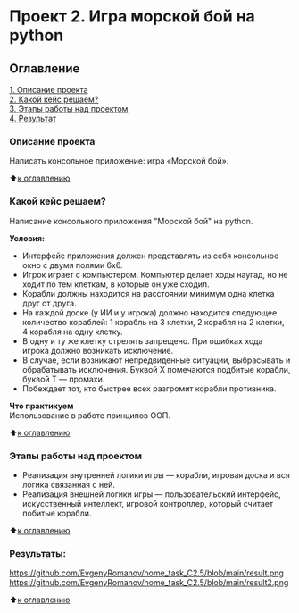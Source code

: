# Проект 2. Игра морской бой на python

## Оглавление  
[1. Описание проекта](https://github.com/EvgenyRomanov/home_task_C2.5/blob/main/README.md#описание-проекта)  
[2. Какой кейс решаем?](https://github.com/EvgenyRomanov/home_task_C2.5/blob/main/README.md#какой-кейс-решаем)  
[3. Этапы работы над проектом](https://github.com/EvgenyRomanov/home_task_C2.5/blob/main/README.md#этапы-работы-над-проектом)  
[4. Результат](https://github.com/EvgenyRomanov/home_task_C2.5/blob/main/README.md#результаты)    


### Описание проекта    
Написать консольное приложение: игра «Морской бой».

:arrow_up:[к оглавлению](https://github.com/EvgenyRomanov/home_task_C2.5/blob/main/README.md#оглавление)


### Какой кейс решаем?    
Написание консольного приложения "Морской бой" на python.

**Условия:**  
- Интерфейс приложения должен представлять из себя консольное окно с двумя полями 6х6.
- Игрок играет с компьютером. Компьютер делает ходы наугад, но не ходит по тем клеткам, в которые он уже сходил.
- Корабли должны находится на расстоянии минимум одна клетка друг от друга.
- На каждой доске (у ИИ и у игрока) должно находится следующее количество кораблей: 1 корабль на 3 клетки, 2 корабля на 2 клетки, 4 корабля на одну клетку.
- В одну и ту же клетку стрелять запрещено. При ошибках хода игрока должно возникать исключение.
- В случае, если возникают непредвиденные ситуации, выбрасывать и обрабатывать исключения. Буквой X помечаются подбитые корабли, буквой T — промахи.
- Побеждает тот, кто быстрее всех разгромит корабли противника.

**Что практикуем**     
Использование в работе принципов ООП.

:arrow_up:[к оглавлению](https://github.com/EvgenyRomanov/home_task_C2.5/blob/main/README.md#оглавление)


### Этапы работы над проектом  
- Реализация внутренней логики игры — корабли, игровая доска и вся логика связанная с ней.
- Реализация внешней логики игры — пользовательский интерфейс, искусственный интеллект, игровой контроллер, который считает побитые корабли.

:arrow_up:[к оглавлению](https://github.com/EvgenyRomanov/home_task_C2.5/blob/main/README.md#оглавление)


### Результаты:  
https://github.com/EvgenyRomanov/home_task_C2.5/blob/main/result.png
https://github.com/EvgenyRomanov/home_task_C2.5/blob/main/result2.png

:arrow_up:[к оглавлению](https://github.com/EvgenyRomanov/home_task_C2.5/blob/main/README.md#оглавление)
